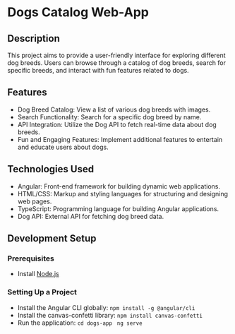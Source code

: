 # Dogs Catalog Web-App
## Description
This project aims to provide a user-friendly interface for exploring different dog breeds. Users can browse through a catalog of dog breeds, search for specific breeds, and interact with fun features related to dogs.
## Features
* Dog Breed Catalog: View a list of various dog breeds with images.
* Search Functionality: Search for a specific dog breed by name.
* API Integration: Utilize the Dog API to fetch real-time data about dog breeds.
* Fun and Engaging Features: Implement additional features to entertain and educate users about dogs.
## Technologies Used
* Angular: Front-end framework for building dynamic web applications.
* HTML/CSS: Markup and styling languages for structuring and designing web pages.
* TypeScript: Programming language for building Angular applications.
* Dog API: External API for fetching dog breed data.
## Development Setup
### Prerequisites
* Install [Node.js](https://nodejs.org/en)
### Setting Up a Project
* Install the Angular CLI globally:
```npm install -g @angular/cli```
* Install the canvas-confetti library:
```npm install canvas-confetti```
* Run the application:
```cd dogs-app ```
```ng serve```






